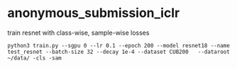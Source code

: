# anonymous_submission_iclr

train resnet with class-wise, sample-wise losses

`python3 train.py --sgpu 0 --lr 0.1 --epoch 200 --model resnet18 --name test_resnet --batch-size 32 --decay 1e-4 --dataset CUB200   --dataroot ~/data/ -cls -sam`

